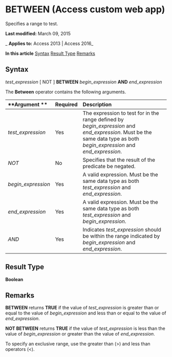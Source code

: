 
# BETWEEN (Access custom web app)
Specifies a range to test.

 **Last modified:** March 09, 2015

 _ **Applies to:** Access 2013 | Access 2016_

 **In this article**
[Syntax](#sectionSection0)
[Result Type](#sectionSection1)
[Remarks](#sectionSection2)



## Syntax
<a name="sectionSection0"> </a>

 _test_expression_ [ NOT ] **BETWEEN** _begin_expression_ **AND** _end_expression_

The  **Between** operator contains the following arguments.



|**Argument **|**Required**|**Description**|
|:-----|:-----|:-----|
| _test_expression_|Yes|The expression to test for in the range defined by  _begin_expression_ and _end_expression_. Must be the same data type as both _begin_expression_ and _end_expression_.|
| _NOT_|No|Specifies that the result of the predicate be negated.|
| _begin_expression_|Yes|A valid expression. Must be the same data type as both  _test_expression_ and _end_expression_.|
| _end_expression_|Yes|A valid expression. Must be the same data type as both  _test_expression_ and _begin_expression_.|
| _AND_|Yes|Indicates  _test_expression_ should be within the range indicated by _begin_expression_ and _end_expression_.|

## Result Type
<a name="sectionSection1"> </a>

 **Boolean**


## Remarks
<a name="sectionSection2"> </a>

 **BETWEEN** returns **TRUE** if the value of _test_expression_ is greater than or equal to the value of _begin_expression_ and less than or equal to the value of _end_expression_.

 **NOT BETWEEN** returns **TRUE** if the value of _test_expression_ is less than the value of _begin_expression_ or greater than the value of _end_expression_.

To specify an exclusive range, use the greater than (>) and less than operators (<).

